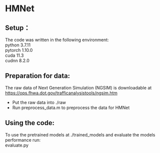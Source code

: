 # HMNet
## Setup：
The code was written in the following environment:  
  python 3.7.11  
  pytorch 1.10.0  
  cuda 11.3  
  cudnn 8.2.0  

## Preparation for data:
The raw data of Next Generation Simulation (NGSIM) is downloadable at https://ops.fhwa.dot.gov/trafficanalysistools/ngsim.htm   
- Put the raw data into ./raw  
- Run preprocess_data.m to preprocess the data for HMNet  

## Using the code:
To use the pretrained models at ./trained_models and evaluate the models performance run:  
evaluate.py
